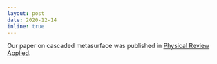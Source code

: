```yaml
---
layout: post
date: 2020-12-14
inline: true
---
```


Our paper on cascaded metasurface was published in [Physical Review Applied](https://journals.aps.org/prapplied/abstract/10.1103/PhysRevApplied.14.064044).
